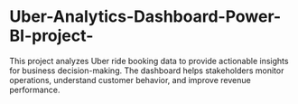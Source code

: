# Uber-Analytics-Dashboard-Power-BI-project-
This project analyzes Uber ride booking data to provide actionable insights for business decision-making. The dashboard helps stakeholders monitor operations, understand customer behavior, and improve revenue performance.  
